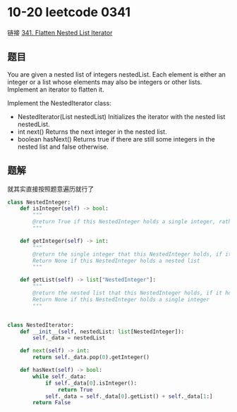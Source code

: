 # 10-20 leetcode 0341

链接 [341. Flatten Nested List Iterator](https://leetcode.com/problems/flatten-nested-list-iterator/description/)

## 题目

You are given a nested list of integers nestedList. Each element is either an integer or a list whose elements may also be integers or other lists. Implement an iterator to flatten it.

Implement the NestedIterator class:

- NestedIterator(List<NestedInteger> nestedList) Initializes the iterator with the nested list nestedList.
- int next() Returns the next integer in the nested list.
- boolean hasNext() Returns true if there are still some integers in the nested list and false otherwise.

## 题解

就其实直接按照题意遍历就行了

```python
class NestedInteger:
    def isInteger(self) -> bool:
        """
        @return True if this NestedInteger holds a single integer, rather than a nested list.
        """

    def getInteger(self) -> int:
        """
        @return the single integer that this NestedInteger holds, if it holds a single integer
        Return None if this NestedInteger holds a nested list
        """

    def getList(self) -> list["NestedInteger"]:
        """
        @return the nested list that this NestedInteger holds, if it holds a nested list
        Return None if this NestedInteger holds a single integer
        """


class NestedIterator:
    def __init__(self, nestedList: list[NestedInteger]):
        self._data = nestedList

    def next(self) -> int:
        return self._data.pop(0).getInteger()

    def hasNext(self) -> bool:
        while self._data:
            if self._data[0].isInteger():
                return True
            self._data = self._data[0].getList() + self._data[1:]
        return False
```
